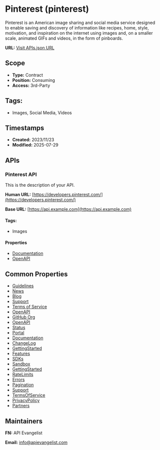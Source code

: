 # Pinterest (pinterest)

Pinterest is an American image sharing and social media service designed to
enable saving and discovery of information like recipes, home, style,
motivation, and inspiration on the internet using images and, on a smaller
scale, animated GIFs and videos, in the form of pinboards.

**URL:** [Visit APIs.json URL](https://raw.githubusercontent.com/api-search/images/main/_apis/pinterest/apis.md)

## Scope

- **Type:** Contract 
- **Position:** Consuming 
- **Access:** 3rd-Party 

## Tags:

 - Images, Social Media, Videos

## Timestamps

- **Created:** 2023/11/23 
- **Modified:** 2025-07-29 

## APIs

### Pinterest API
This is the description of your API.

**Human URL:** [https://developers.pinterest.com/](https://developers.pinterest.com/)

**Base URL:** [https://api.example.com](https://api.example.com)


#### Tags:

 - Images

#### Properties

- [Documentation](https://developers.pinterest.com/docs/api/v5/)
- [OpenAPI](properties/pinterest-api-openapi.yml)

## Common Properties

- [Guidelines](https://www.pinterest.com/_/_/policy/developer-guidelines)
- [News](https://www.pinterest.com/_/_/newsroom/)
- [Blog](https://medium.com/pinterest-engineering)
- [Support](https://help.pinterest.com/contact)
- [Terms of Service](https://developers.pinterest.com/terms/)
- [OpenAPI](https://github.com/pinterest/api-description)
- [GitHub Org](https://github.com/pinterest)
- [OpenAPI](properties/api-description)
- [Status](https://www.pintereststatus.com/)
- [Portal](https://developers.pinterest.com/)
- [Documentation](https://developers.pinterest.com/docs/overview/welcome/)
- [ChangeLog](https://developers.pinterest.com/docs/changelog/changelog/)
- [GettingStarted](https://developers.pinterest.com/docs/getting-started/connect-app/)
- [Features](https://developers.pinterest.com/docs/api-features/track-conversion-events/)
- [SDKs](https://developers.pinterest.com/docs/developer-tools/sdk/)
- [Sandbox](https://developers.pinterest.com/docs/developer-tools/sandbox/)
- [GettingStarted](https://developers.pinterest.com/docs/developer-tools/quickstart-tools/)
- [RateLimits](https://developers.pinterest.com/docs/reference/rate-limits/)
- [Errors](https://developers.pinterest.com/docs/reference/error-codes/)
- [Pagination](https://developers.pinterest.com/docs/reference/pagination/)
- [Support](https://developers.pinterest.com/docs/reference/help-and-feedback/)
- [TermsOfService](https://developers.pinterest.com/terms/)
- [PrivacyPolicy](https://policy.pinterest.com/en/privacy-policy)
- [Partners](https://business.pinterest.com/pinterest-business-partners/)

## Maintainers

**FN:** API Evangelist

**Email:** info@apievangelist.com

